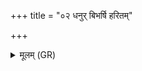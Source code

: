 +++
title = "०२ धनुर् बिभर्षि हरितम्"

+++
<details><summary>मूलम् (GR)</summary>

धनुर् बिभर्षि हरितं हिरण्ययं  
सहस्रघ्नि शतवधं शिखण्डिन् । +++(thus ŚS; Bhatt. śikhaṇḍinam+)+++  
रुद्रस्येषुश् चरति देवहेतिस्  
तस्मै नमो यतमस्यां दिशीतः ॥ +++(Bhatt. yatamasyān)+++
</details>